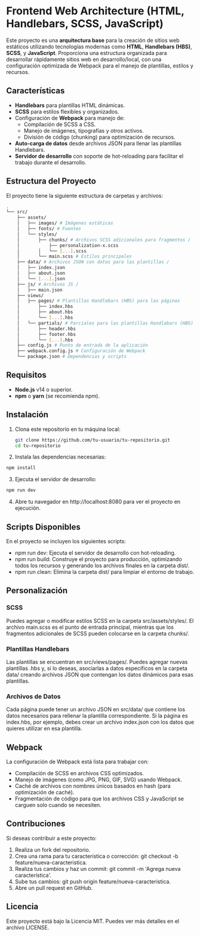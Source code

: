 # Frontend Web Architecture (HTML, Handlebars, SCSS, JavaScript)

Este proyecto es una **arquitectura base** para la creación de sitios web estáticos utilizando tecnologías modernas como **HTML**, **Handlebars (HBS)**, **SCSS**, y **JavaScript**. Proporciona una estructura organizada para desarrollar rápidamente sitios web en desarrollo/local, con una configuración optimizada de Webpack para el manejo de plantillas, estilos y recursos.

## Características

- **Handlebars** para plantillas HTML dinámicas.
- **SCSS** para estilos flexibles y organizados.
- Configuración de **Webpack** para manejo de:
  - Compilación de SCSS a CSS.
  - Manejo de imágenes, tipografías y otros activos.
  - División de código (chunking) para optimización de recursos.
- **Auto-carga de datos** desde archivos JSON para llenar las plantillas Handlebars.
- **Servidor de desarrollo** con soporte de hot-reloading para facilitar el trabajo durante el desarrollo.

## Estructura del Proyecto

El proyecto tiene la siguiente estructura de carpetas y archivos:

```bash
.
└── src/ 
    ├── assets/ 
    │   ├── images/ # Imágenes estáticas 
    │   ├── fonts/ # Fuentes 
    │   └── styles/ 
    │       ├── chunks/ # Archivos SCSS adicionales para fragmentos /
    │           ├── personalization-x.scss
    │       │   └── [...].scss
    │       └── main.scss # Estilos principales 
    ├── data/ # Archivos JSON con datos para las plantillas /
    │   ├── index.json
    │   ├── about.json
    │   └── [...].json
    ├── js/ # Archivos JS /
    │   ├── main.json
    ├── views/ 
    │   ├── pages/ # Plantillas Handlebars (HBS) para las páginas 
    │       ├── index.hbs
    │       ├── about.hbs
    │       └── [...].hbs
    │   └── partials/ # Parciales para las plantillas Handlebars (HBS)
    │       ├── header.hbs
    │       ├── footer.hbs
    │       └── [...].hbs
    ├── config.js # Punto de entrada de la aplicación 
    ├── webpack.config.js # Configuración de Webpack 
    └── package.json # Dependencias y scripts
```

## Requisitos

- **Node.js** v14 o superior.
- **npm** o **yarn** (se recomienda npm).

## Instalación

1. Clona este repositorio en tu máquina local:

   ```bash
   git clone https://github.com/tu-usuario/tu-repositorio.git
   cd tu-repositorio
   ```

2. Instala las dependencias necesarias:
  ```bash
  npm install
  ```

3. Ejecuta el servidor de desarrollo:
  ```bash
  npm run dev
  ```

4. Abre tu navegador en http://localhost:8080 para ver el proyecto en ejecución.

## Scripts Disponibles

En el proyecto se incluyen los siguientes scripts:

- npm run dev: Ejecuta el servidor de desarrollo con hot-reloading.
- npm run build: Construye el proyecto para producción, optimizando todos los recursos y generando los archivos finales en la carpeta dist/.
- npm run clean: Elimina la carpeta dist/ para limpiar el entorno de trabajo.

## Personalización

### SCSS

Puedes agregar o modificar estilos SCSS en la carpeta src/assets/styles/. El archivo main.scss es el punto de entrada principal, mientras que los fragmentos adicionales de SCSS pueden colocarse en la carpeta chunks/.

### Plantillas Handlebars

Las plantillas se encuentran en src/views/pages/. Puedes agregar nuevas plantillas .hbs y, si lo deseas, asociarlas a datos específicos en la carpeta data/ creando archivos JSON que contengan los datos dinámicos para esas plantillas.

### Archivos de Datos

Cada página puede tener un archivo JSON en src/data/ que contiene los datos necesarios para rellenar la plantilla correspondiente. Si la página es index.hbs, por ejemplo, debes crear un archivo index.json con los datos que quieres utilizar en esa plantilla.

## Webpack

La configuración de Webpack está lista para trabajar con:

- Compilación de SCSS en archivos CSS optimizados.
- Manejo de imágenes (como JPG, PNG, GIF, SVG) usando Webpack.
- Caché de archivos con nombres únicos basados en hash (para optimización de caché).
- Fragmentación de código para que los archivos CSS y JavaScript se carguen solo cuando se necesiten.

## Contribuciones

Si deseas contribuir a este proyecto:

1. Realiza un fork del repositorio.
2. Crea una rama para tu característica o corrección: git checkout -b feature/nueva-caracteristica.
3. Realiza tus cambios y haz un commit: git commit -m 'Agrega nueva característica'.
4. Sube tus cambios: git push origin feature/nueva-caracteristica.
5. Abre un pull request en GitHub.

## Licencia

Este proyecto está bajo la Licencia MIT. Puedes ver más detalles en el archivo LICENSE.
